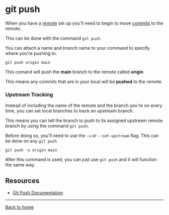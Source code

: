 # git push

When you have a [remote](./REMOTE.md) set up you'll need to begin to move [commits](./COMMIT.md) to the remote.

This can be done with the command `git push`. 

You can attach a name and branch name to your command to specify where you're pushing to.

```
git push origin main
```

This comand will push the **main** branch to the remote called **origin**

This means any commits that are in your local will be **pushed** to the remote.

### Upstream Tracking

Instead of including the name of the remote and the branch you're on every time, you can set local branches to track an upstream branch.

This means you can tell the branch to push to its assigned upstream remote branch by using the command `git push`.

Before doing so, you'll need to use the `-u` or `--set-upstream` flag. This can be done on any `git push`.

```
git push -u origin main
```
After this command is used, you can just use `git push` and it will function the same way.

## Resources

- [Git Push Documentation](https://git-scm.com/docs/git-push)

---

[Back to home](../README.md)
